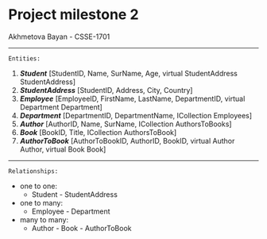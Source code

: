 # Project milestone 2
Akhmetova Bayan - CSSE-1701
***
`Entities:`
1.	***Student*** [StudentID, Name, SurName, Age, virtual StudentAddress StudentAddress]
2.	***StudentAddress*** [StudentID, Address, City, Country]
3.	***Employee*** [EmployeeID, FirstName, LastName, DepartmentID, virtual Department Department]
4.	***Department*** [DepartmentID, DepartmentName, ICollection<Employee> Employees]
5.	***Author*** [AuthorID, Name, SurName, ICollection<AuthorToBook> AuthorsToBooks]
6.	***Book*** [BookID, Title, ICollection<AuthorToBook> AuthorsToBook]
7.	***AuthorToBook*** [AuthorToBookID, AuthorID, BookID, virtual Author Author, virtual Book Book]
***
`Relationships:`
- one to one:
  - Student - StudentAddress
- one to many:
  - Employee - Department
- many to many:
  - Author - Book - AuthorToBook
